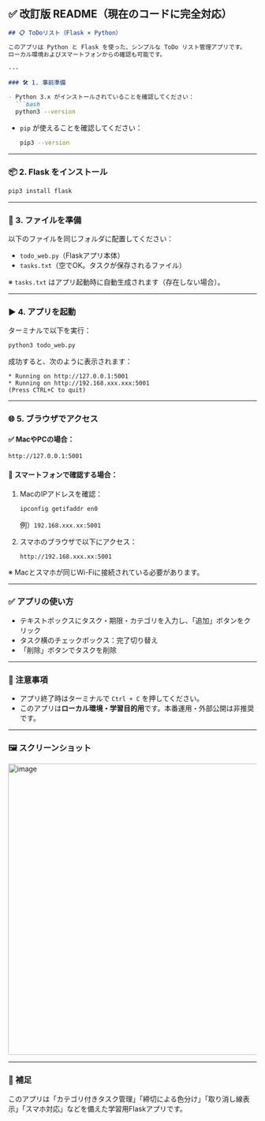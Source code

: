## ✅ 改訂版 README（現在のコードに完全対応）

````markdown
## 📋 ToDoリスト（Flask × Python）

このアプリは Python と Flask を使った、シンプルな ToDo リスト管理アプリです。  
ローカル環境およびスマートフォンからの確認も可能です。

---

### 🛠 1. 事前準備

- Python 3.x がインストールされていることを確認してください：
  ```bash
  python3 --version
````

* `pip` が使えることを確認してください：

  ```bash
  pip3 --version
  ```

---

### 📦 2. Flask をインストール

```bash
pip3 install flask
```

---

### 📂 3. ファイルを準備

以下のファイルを同じフォルダに配置してください：

* `todo_web.py`（Flaskアプリ本体）
* `tasks.txt`（空でOK。タスクが保存されるファイル）

※ `tasks.txt` はアプリ起動時に自動生成されます（存在しない場合）。

---

### ▶️ 4. アプリを起動

ターミナルで以下を実行：

```bash
python3 todo_web.py
```

成功すると、次のように表示されます：

```
* Running on http://127.0.0.1:5001
* Running on http://192.168.xxx.xxx:5001
(Press CTRL+C to quit)
```

---

### 🌐 5. ブラウザでアクセス

#### ✅ MacやPCの場合：

```http
http://127.0.0.1:5001
```

#### 📱 スマートフォンで確認する場合：

1. MacのIPアドレスを確認：

   ```bash
   ipconfig getifaddr en0
   ```

   例）`192.168.xxx.xx:5001`

2. スマホのブラウザで以下にアクセス：

   ```
   http://192.168.xxx.xx:5001
   ```

※ Macとスマホが同じWi-Fiに接続されている必要があります。

---

### ✅ アプリの使い方

* テキストボックスにタスク・期限・カテゴリを入力し、「追加」ボタンをクリック
* タスク横のチェックボックス：完了切り替え
* 「削除」ボタンでタスクを削除

---

### 🧼 注意事項

* アプリ終了時はターミナルで `Ctrl + C` を押してください。
* このアプリは**ローカル環境・学習目的用**です。本番運用・外部公開は非推奨です。

---

### 🖼 スクリーンショット

<img width="591" alt="image" src="https://github.com/user-attachments/assets/f099ceea-4638-4c3f-a994-f103351f2ddc" />


---

### 🧠 補足

このアプリは「カテゴリ付きタスク管理」「締切による色分け」「取り消し線表示」「スマホ対応」などを備えた学習用Flaskアプリです。

